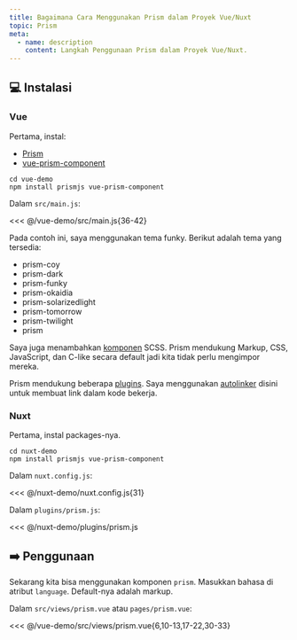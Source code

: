 ```yaml
---
title: Bagaimana Cara Menggunakan Prism dalam Proyek Vue/Nuxt
topic: Prism
meta:
  - name: description
    content: Langkah Penggunaan Prism dalam Proyek Vue/Nuxt.
---
```


## :computer: Instalasi

### Vue

Pertama, instal:

- [Prism](https://www.npmjs.com/package/prismjs)
- [vue-prism-component](https://www.npmjs.com/package/vue-prism-component)

```bash{2}
cd vue-demo
npm install prismjs vue-prism-component
```

Dalam `src/main.js`:

<<< @/vue-demo/src/main.js{36-42}

Pada contoh ini, saya menggunakan tema funky. Berikut adalah tema yang tersedia:

- prism-coy
- prism-dark
- prism-funky
- prism-okaidia
- prism-solarizedlight
- prism-tomorrow
- prism-twilight
- prism

Saya juga menambahkan [komponen](https://prismjs.com/index.html#languages-list) SCSS. Prism mendukung Markup, CSS, JavaScript, dan C-like secara default jadi kita tidak perlu mengimpor mereka.

Prism mendukung beberapa [plugins](https://prismjs.com/index.html#plugins). Saya menggunakan [autolinker](https://prismjs.com/plugins/autolinker) disini untuk membuat link dalam kode bekerja.

### Nuxt

Pertama, instal packages-nya.

```bash{2}
cd nuxt-demo
npm install prismjs vue-prism-component
```

Dalam `nuxt.config.js`:

<<< @/nuxt-demo/nuxt.config.js{31}

Dalam `plugins/prism.js`:

<<< @/nuxt-demo/plugins/prism.js

## :arrow_right: Penggunaan

Sekarang kita bisa menggunakan komponen `prism`. Masukkan bahasa di atribut `language`. Default-nya adalah markup.

Dalam `src/views/prism.vue` atau `pages/prism.vue`:

<<< @/vue-demo/src/views/prism.vue{6,10-13,17-22,30-33}
